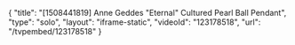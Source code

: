 {
    "title": "[1508441819] Anne Geddes \"Eternal\" Cultured  Pearl Ball Pendant",
    "type": "solo",
    "layout": "iframe-static",
    "videoId": "123178518",
    "url": "\/tvpembed\/123178518"
}
